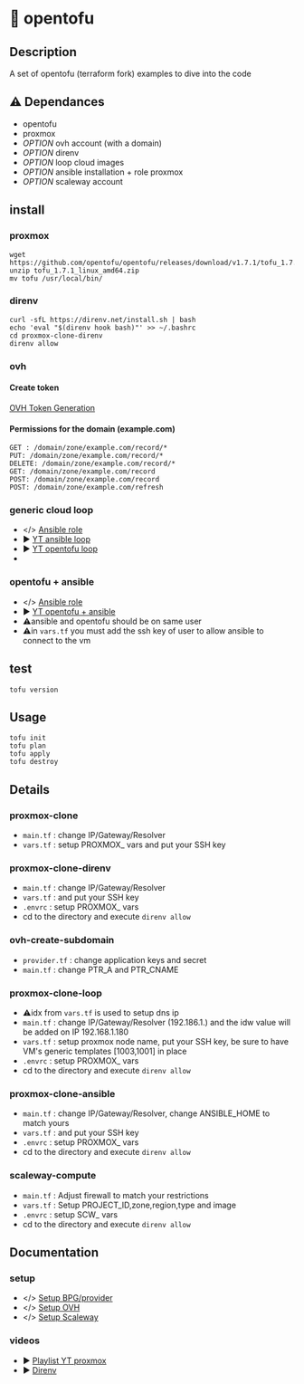 # 📑 opentofu

## Description

A set of opentofu (terraform fork) examples to dive into the code

## ⚠️ Dependances

- opentofu
- proxmox
- *OPTION* ovh account (with a domain) 
- *OPTION* direnv 
- *OPTION* loop cloud images 
- *OPTION* ansible installation + role proxmox 
- *OPTION* scaleway account 

## install

### proxmox
    wget https://github.com/opentofu/opentofu/releases/download/v1.7.1/tofu_1.7.1_linux_amd64.zip
    unzip tofu_1.7.1_linux_amd64.zip
    mv tofu /usr/local/bin/

### direnv
    curl -sfL https://direnv.net/install.sh | bash
    echo 'eval "$(direnv hook bash)"' >> ~/.bashrc
    cd proxmox-clone-direnv
    direnv allow

### ovh
#### Create token
[OVH Token Generation](https://eu.api.ovh.com/createToken/)
#### Permissions for the domain (example.com)
    GET : /domain/zone/example.com/record/*
    PUT: /domain/zone/example.com/record/*
    DELETE: /domain/zone/example.com/record/*
    GET: /domain/zone/example.com/record
    POST: /domain/zone/example.com/record
    POST: /domain/zone/example.com/refresh

### generic cloud loop
- </> [Ansible role](https://github.com/CultureLinux/ansible/tree/main/roles/proxmox-cloud-template)
- ▶️ [YT ansible loop](https://www.youtube.com/watch?v=sAzRL-oxpX8)
- ▶️ [YT opentofu loop](https://www.youtube.com/watch?v=IIqTbm5CuSs)
- 
### opentofu + ansible
- </> [Ansible role](https://github.com/CultureLinux/ansible)
- ▶️ [YT opentofu + ansible](https://youtu.be/f8MYma8LtD4)
- ⚠️ansible and opentofu should be on same user
- ⚠️in `vars.tf` you must add the ssh key of user to allow ansible to connect to the vm


## test 
    tofu version

## Usage
    tofu init
    tofu plan
    tofu apply
    tofu destroy

## Details
### proxmox-clone

- `main.tf` : change IP/Gateway/Resolver
- `vars.tf` : setup PROXMOX_ vars and put your SSH key

### proxmox-clone-direnv

- `main.tf` : change IP/Gateway/Resolver
- `vars.tf` : and put your SSH key
- `.envrc`  : setup PROXMOX_ vars
- cd to the directory and execute `direnv allow` 

### ovh-create-subdomain

- `provider.tf` : change application keys and secret
- `main.tf` : change PTR_A and PTR_CNAME

### proxmox-clone-loop
- ⚠️idx from `vars.tf` is used to setup dns ip
- `main.tf` : change IP/Gateway/Resolver (192.186.1.) and the idw value will be added on IP 192.168.1.180
- `vars.tf` : setup proxmox node name, put your SSH key, be sure to have VM's generic templates [1003,1001] in place
- `.envrc`  : setup PROXMOX_ vars
- cd to the directory and execute `direnv allow` 

### proxmox-clone-ansible
- `main.tf` : change IP/Gateway/Resolver, change ANSIBLE_HOME to match yours
- `vars.tf` : and put your SSH key
- `.envrc`  : setup PROXMOX_ vars
- cd to the directory and execute `direnv allow` 

### scaleway-compute
- `main.tf` : Adjust firewall to match your restrictions
- `vars.tf` : Setup PROJECT_ID,zone,region,type and image
- `.envrc`  : setup SCW_ vars
- cd to the directory and execute `direnv allow` 


## Documentation
### setup
- </> [Setup BPG/provider](https://culturelinux.github.io/doc/iac/opentofu/#providers)
- </> [Setup OVH](https://registry.terraform.io/providers/ovh/ovh/latest/docs)
- </> [Setup Scaleway](https://registry.terraform.io/providers/scaleway/scaleway/latest/docs)

### videos 
- ▶️ [Playlist YT proxmox](https://www.youtube.com/watch?v=w9Eb7f8dr6k&list=PLstyDDGv-B4F8MgLCD1J4Ze_2dp_54HYB)
- ▶️ [Direnv](https://www.youtube.com/watch?v=uN_IxJlAMEU)

